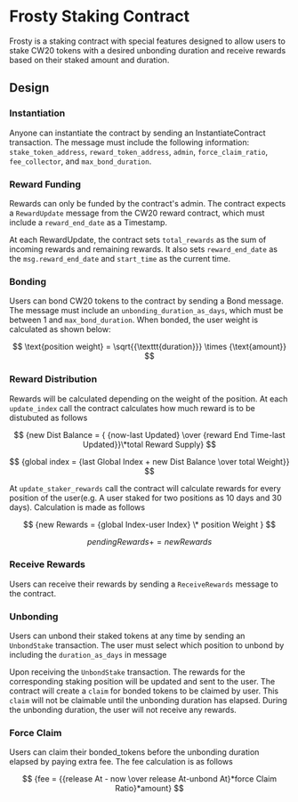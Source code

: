# Frosty Staking Contract

Frosty is a staking contract with special features designed to allow users to stake CW20 tokens with a desired unbonding duration and receive rewards based on their staked amount and duration.

## Design

### Instantiation

Anyone can instantiate the contract by sending an InstantiateContract transaction. The message must include the following information: `stake_token_address`, `reward_token_address`, `admin`, `force_claim_ratio`, `fee_collector`, and `max_bond_duration`.

### Reward Funding

Rewards can only be funded by the contract's admin. The contract expects a `RewardUpdate` message from the CW20 reward contract, which must include a `reward_end_date` as a Timestamp.

At each RewardUpdate, the contract sets `total_rewards` as the sum of incoming rewards and remaining rewards. It also sets `reward_end_date` as the `msg.reward_end_date` and `start_time` as the current time.

### Bonding

Users can bond CW20 tokens to the contract by sending a Bond message. The message must include an `unbonding_duration_as_days`, which must be between 1 and `max_bond_duration`. When bonded, the user weight is calculated as shown below:

$$ \text{position weight} = \sqrt{{\texttt{duration}}} \times {\text{amount}} $$

### Reward Distribution

Rewards will be calculated depending on the weight of the position. At each `update_index` call the contract calculates how much reward is to be distubuted as follows

$$ {new Dist Balance = { {now-last Updated} \over {reward End Time-last Updated}}\*total Reward Supply} $$

$$ {global index = {last Global Index + new Dist Balance \over total Weight}} $$

At `update_staker_rewards` call the contract will calculate rewards for every position of the user(e.g. A user staked for two positions as 10 days and 30 days). Calculation is made as follows

$$ {new Rewards = {global Index-user Index} \* position Weight } $$

$$ {pending Rewards += new Rewards }$$

### Receive Rewards

Users can receive their rewards by sending a `ReceiveRewards` message to the contract.

### Unbonding

Users can unbond their staked tokens at any time by sending an `UnbondStake` transaction. The user must select which position to unbond by including the `duration_as_days` in message

Upon receiving the `UnbondStake` transaction. The rewards for the corresponding staking position will be updated and sent to the user. The contract will create a `claim` for bonded tokens to be claimed by user. This `claim` will not be claimable until the unbonding duration has elapsed. During the unbonding duration, the user will not receive any rewards.

### Force Claim

Users can claim their bonded_tokens before the unbonding duration elapsed by paying extra fee. The fee calculation is as follows

$$ {fee = {{release At - now \over release At-unbond At}*force Claim Ratio}*amount} $$
